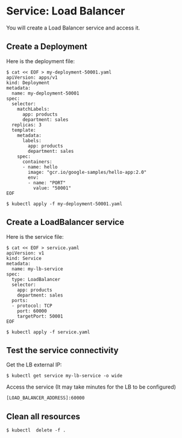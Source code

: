 # Service: Load Balancer

You will create a Load Balancer service and access it.

## Create a Deployment

Here is the deployment file:
```console
$ cat << EOF > my-deployment-50001.yaml
apiVersion: apps/v1
kind: Deployment
metadata:
  name: my-deployment-50001
spec:
  selector:
    matchLabels:
      app: products
      department: sales
  replicas: 3
  template:
    metadata:
      labels:
        app: products
        department: sales
    spec:
      containers:
      - name: hello
        image: "gcr.io/google-samples/hello-app:2.0"
        env:
        - name: "PORT"
          value: "50001"
EOF
```

```console
$ kubectl apply -f my-deployment-50001.yaml
```

## Create a LoadBalancer service

Here is the service file:
```console
$ cat << EOF > service.yaml
apiVersion: v1
kind: Service
metadata:
  name: my-lb-service
spec:
  type: LoadBalancer
  selector:
    app: products
    department: sales
  ports:
  - protocol: TCP
    port: 60000
    targetPort: 50001
EOF
```

```console
$ kubectl apply -f service.yaml
```

## Test the service connectivity

Get the LB external IP:
```console
$ kubectl get service my-lb-service -o wide
```

Access the service (It may take minutes for the LB to be configured)
```
[LOAD_BALANCER_ADDRESS]:60000
```

## Clean all resources

```console
$ kubectl  delete -f .
```
